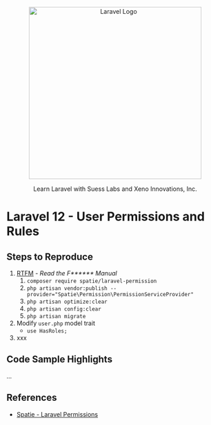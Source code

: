 <p align="center"><a href="https://laravel.com" target="_blank"><img src="https://raw.githubusercontent.com/laravel/art/master/logo-lockup/5%20SVG/2%20CMYK/1%20Full%20Color/laravel-logolockup-cmyk-red.svg" width="400" alt="Laravel Logo"></a></p>

<p align="center">
Learn Laravel with Suess Labs and Xeno Innovations, Inc.
</p>

# Laravel 12 - User Permissions and Rules

## Steps to Reproduce

1. [RTFM](https://spatie.be/docs/laravel-permission/v6/installation-laravel) - _Read the F****** Manual_
   1. `composer require spatie/laravel-permission`
   2. `php artisan vendor:publish --provider="Spatie\Permission\PermissionServiceProvider"`
   3. `php artisan optimize:clear`
   4. `php artisan config:clear`
   5. `php artisan migrate`
2. Modify `user.php` model trait
   * `use HasRoles;`
3. xxx

## Code Sample Highlights

...

## References

* [Spatie - Laravel Permissions](https://spatie.be/docs/laravel-permission/)
